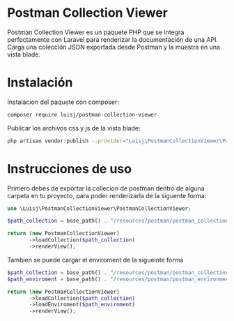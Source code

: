 # Postman Collection Viewer
Postman Collection Viewer es un paquete PHP que se integra perfectamente con Laravel para renderizar la documentación de una API. Carga una colección JSON exportada desde Postman y la muestra en una vista blade.

# Instalación
Instalacion del paquete con composer:
```bash
composer require luisj/postman-collection-viewer
```
Publicar los archivos css y js de la vista blade:
```bash
php artisan vendor:publish --provider="Luisj\PostmanCollectionViewer\PostmanCollectionViewerServiceProvider" --tag=public
```

# Instrucciones de uso
Primero debes de exportar la collecion de postman dentro de alguna carpeta en tu proyecto, para poder renderizarla de la siguente forma:
```php
use \Luisj\PostmanCollectionViewer\PostmanCollectionViewer;

$path_collection = base_path() . "/resources/postman/postman_collection.json";

return (new PostmanCollectionViewer)
       ->loadCollection($path_collection)
       ->renderView();
```

Tambien se puede cargar el enviroment de la sigueinte forma
```php
$path_collection = base_path() . "/resources/postman/postman_collection.json";
$path_enviroment = base_path() . "/resources/postman/postman_environment.json";

return (new PostmanCollectionViewer)
       ->loadCollection($path_collection)
       ->loadEnviroment($path_enviroment)
       ->renderView();
```

